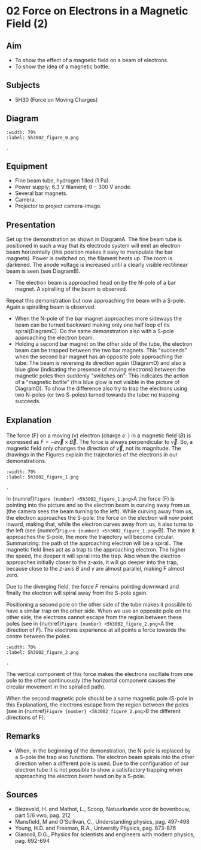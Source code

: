 # 02 Force on Electrons in a Magnetic Field (2) 

## Aim   
 
 *  To show the effect of a magnetic field on a beam of electrons. 
 *  To show the idea of a magnetic bottle.
   
  
## Subjects   
* 5H30 (Force on Moving Charges)   

## Diagram
   
```{figure} figures/figure_0.png  
:width: 70%  
:label: 5h3002_figure_0.png  

. 
```

## Equipment
 *  Fine beam tube, hydrogen filled ($1\mathrm{~Pa}$). 
 *  Power supply; $6.3\mathrm{~V}$ filament; $0-300\mathrm{~V}$ anode. 
 *  Several bar magnets. 
 *  Camera. 
 *  Projector to project camera-image.
    
  
## Presentation   
Set up the demonstration as shown in DiagramA. The fine beam tube is positioned in such a way that its electrode system will emit an electron beam horizontally (this position makes it easy to manipulate the bar magnets). Power is switched on, the filament heats up. The room is darkened. The anode voltage is increased until a clearly visible rectilinear beam is seen (see DiagramB).

- The electron beam is approached head on by the $\mathrm{N}$-pole of a bar magnet. A spiralling of the beam is observed.

Repeat this demonstration but now approaching the beam with a S-pole. Again a spiralling beam is observed.

- When the $\mathrm{N}$-pole of the bar magnet approaches more sideways the beam can be turned backward making only one half loop of its spiral(DiagramC). Do the same demonstration also with a S-pole approaching the electron beam.
- Holding a second bar magnet on the other side of the tube, the electron beam can be trapped between the two bar magnets. This "succeeds" when the second bar magnet has an opposite pole approaching the tube: The beam is reversing its direction again (DiagramD) and also a blue glow (indicating the presence of moving electrons) between the magnetic poles then suddenly "switches on": This indicates the action of a "magnetic bottle" (this blue glow is not visible in the picture of DiagramD). To show the difference also try to trap the electrons using two $\mathrm{N}$-poles (or two S-poles) turned towards the tube: no trapping succeeds.  
  
## Explanation   
The force (F) on a moving (v) electron (charge $e^{-}$) in a magnetic field $(B)$ is expressed as $F=-e \vec{v} \times \vec{B}$. The force is always perpendicular to $\vec{v}$. So, a magnetic field only changes the direction of $\vec{v}$, not its magnitude. The drawings in the Figures explain the trajectories of the electrons in our demonstrations.  
```{figure} figures/figure_1.png  
:width: 70%  
:label: 5h3002_figure_1.png  

. 
```
In {numref}`Figure {number} <5h3002_figure_1.png>`A the force $(\mathrm{F})$ is pointing into the picture and so the electron beam is curving away from us (the camera sees the beam turning to the left). While curving away from us, the electron approaches the S-pole: the force on the electron will now point inward, making that, while the electron curves away from us, it also turns to the left (see {numref}`Figure {number} <5h3002_figure_1.png>`B). The more it approaches the S-pole, the more the trajectory will become circular. Summarizing: the path of the approaching electron will be a spiral.. The magnetic field lines act as a trap to the approaching electron. The higher the speed, the deeper it will spiral into the trap. Also when the electron approaches initially closer to the $z$-axis, it will go deeper into the trap, because close to the $z$-axis $B$ and $v$ are almost parallel, making F almost zero.

Due to the diverging field, the force $F$ remains pointing downward and finally the electron will spiral away from the S-pole again.

Positioning a second pole on the other side of the tube makes it possible to have a similar trap on the other side. When we use an opposite pole on the other side, the electrons cannot escape from the region between these poles (see in {numref}`Figure {number} <5h3002_figure_2.png>`A the direction of $F$). The electrons experience at all points a force towards the centre between the poles.

```{figure} figures/figure_2.png  
:width: 70%  
:label: 5h3002_figure_2.png  

. 
```
The vertical component of this force makes the electrons oscillate from one pole to the other continuously (the horizontal component causes the circular movement in the spiralled path).

When the second magnetic pole should be a same magnetic pole (S-pole in this Explanation), the electrons escape from the region between the poles (see in {numref}`Figure {number} <5h3002_figure_2.png>`B the different directions of F).  
  
## Remarks   
- When, in the beginning of the demonstration, the $\mathrm{N}$-pole is replaced by a $\mathrm{S}$-pole the trap also functions. The electron beam spirals into the other direction when a different pole is used. Due to the configuration of our electron tube it is not possible to show a satisfactory trapping when approaching the electron beam head on by a S-pole.
  
## Sources
 *  Biezeveld, H. and Mathot, L., Scoop, Natuurkunde voor de bovenbouw, part 5/6 vwo, pag. 212 
 *  Mansfield, M and O'Sullivan, C., Understanding physics, pag. 497-498 
 *  Young, H.D. and Freeman, R.A., University Physics, pag. 873-876 
 *  Giancoli, D.G., Physics for scientists and engineers with modern physics, pag. 692-694
  